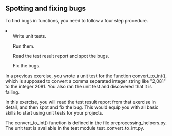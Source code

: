 ## Spotting and fixing bugs

To find bugs in functions, you need to follow a four step procedure.

<li>
<ol>Write unit tests.</ol>
<ol>Run them.</ol>
<ol>Read the test result report and spot the bugs.</ol>
<ol>Fix the bugs.</ol>
</li>

In a previous exercise, you wrote a unit test for the function convert_to_int(), which is supposed to convert a comma separated integer string like "2,081" to the integer 2081. You also ran the unit test and discovered that it is failing.

In this exercise, you will read the test result report from that exercise in detail, and then spot and fix the bug. This would equip you with all basic skills to start using unit tests for your projects.

The convert_to_int() function is defined in the file preprocessing_helpers.py. The unit test is available in the test module test_convert_to_int.py.